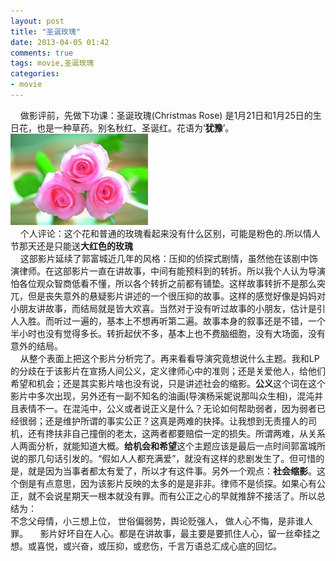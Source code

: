 ```yaml
---
layout: post
title: "圣诞玫瑰"
date: 2013-04-05 01:42
comments: true
tags: movie,圣诞玫瑰 
categories:
- movie
---
```

&nbsp;&nbsp;&nbsp;&nbsp;做影评前，先做下功课：圣诞玫瑰(Christmas Rose) 是1月21日和1月25日的生日花，也是一种草药。别名秋红、圣诞红。花语为‘**犹豫**’。  
![圣诞玫瑰的图片](/images/christmas_rose.jpg "圣诞玫瑰")   
&nbsp;&nbsp;&nbsp;&nbsp;个人评论：这个花和普通的玫瑰看起来没有什么区别，可能是粉色的.所以情人节那天还是只能送**大红色的玫瑰**    
&nbsp;&nbsp;&nbsp;&nbsp;这部影片延续了郭富城近几年的风格：压抑的侦探式剧情，虽然他在该剧中饰演律师。在这部影片一直在讲故事，中间有能预料到的转折。所以我个人认为导演怕各位观众智商低看不懂，所以各个转折之前都有铺垫。这样故事转折不是那么突兀，但是丧失意外的悬疑影片讲述的一个很压抑的故事。这样的感觉好像是妈妈对小朋友讲故事，而结局就是皆大欢喜。当然对于没有听过故事的小朋友，估计是引人入胜。而听过一遍的，基本上不想再听第二遍。故事本身的叙事还是不错，一个半小时也没有觉得多长。转折起伏不多，基本上也不费脑细胞，没有大场面，没有意外的结局。  
&nbsp;&nbsp;&nbsp;&nbsp;从整个表面上把这个影片分析完了。再来看看导演究竟想说什么主题。我和LP的分歧在于该影片在宣扬人间公义，定义律师心中的准则；还是关爱他人，给他们希望和机会；还是其实影片啥也没有说，只是讲述社会的缩影。**公义**这个词在这个影片中多次出现，另外还有一副不知名的油画(导演杨采妮说那叫众生相)，混沌并且表情不一。在混沌中，公义或者说正义是什么？无论如何帮助弱者，因为弱者已经很弱；还是维护所谓的事实公正？这真是两难的抉择。让我想到无责撞人的司机，还有搀扶非自己撞倒的老太，这两者都要赔偿一定的损失。所谓两难，从关系人两面分析，就能知道大概。**给机会和希望**这个主题应该是最后一点时间郭富城所说的那几句话引发的。“假如人人都充满爱”，就没有这样的悲剧发生了。但可惜的是，就是因为当事者都太有爱了，所以才有这件事。另外一个观点：**社会缩影**。这个倒是有点意思，因为该影片反映的太多的是是非非。律师不是侦探。如果心有公正，就不会说星期天一根本就没有罪。而有公正之心的早就推辞不接活了。所以总结为：  
      不念父母情，小三想上位，
      世俗偏弱势，舆论贬强人，
      做人心不悔，是非谁人罪。 
&nbsp;&nbsp;&nbsp;&nbsp;影片好坏自在人心。都是在讲故事，最主要是要抓住人心，留一丝牵挂之想。或喜悦，或兴奋，或压抑，或悲伤，千言万语总汇成心底的回忆。



